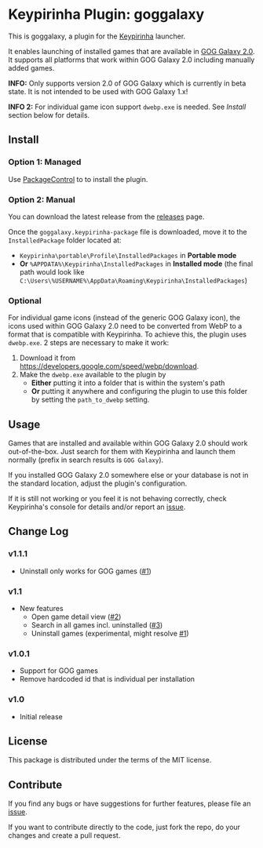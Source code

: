 # Keypirinha Plugin: goggalaxy

This is goggalaxy, a plugin for the [Keypirinha](http://keypirinha.com)
launcher.

It enables launching of installed games that are available in
[GOG Galaxy 2.0](https://www.gogalaxy.com/). It supports all platforms that work
within GOG Galaxy 2.0 including manually added games.

**INFO:** Only supports version 2.0 of GOG Galaxy which is currently in beta
state. It is not intended to be used with GOG Galaxy 1.x!

**INFO 2:** For individual game icon support `dwebp.exe` is needed. See
*Install* section below for details.


## Install

### Option 1: Managed

Use [PackageControl](https://github.com/ueffel/Keypirinha-PackageControl) to
to install the plugin.

### Option 2: Manual

You can download the latest release from the
[releases](https://github.com/Torben2000/keypirinha-goggalaxy/releases) page.

Once the `goggalaxy.keypirinha-package` file is downloaded, move it to the
`InstalledPackage` folder located at:

* `Keypirinha\portable\Profile\InstalledPackages` in **Portable mode**
* **Or** `%APPDATA%\Keypirinha\InstalledPackages` in **Installed mode** (the
  final path would look like
  `C:\Users\%USERNAME%\AppData\Roaming\Keypirinha\InstalledPackages`)

### Optional
For individual game icons (instead of the generic GOG Galaxy icon), the icons
used within GOG Galaxy 2.0 need to be converted from WebP to a format that is
compatible with Keypirinha. To achieve this, the plugin uses `dwebp.exe`.
2 steps are necessary to make it work:

1. Download it from https://developers.google.com/speed/webp/download.
2. Make the `dwebp.exe` available to the plugin by
   * **Either** putting it into a folder that is within the system's path
   * **Or** putting it anywhere and configuring the plugin to use this folder by
   setting the `path_to_dwebp` setting.


## Usage

Games that are installed and available within GOG Galaxy 2.0 should work
out-of-the-box. Just search for them with Keypirinha and launch them normally
(prefix in search results is `GOG Galaxy`).

If you installed GOG Galaxy 2.0 somewhere else or your database is not in the
standard location, adjust the plugin's configuration.

If it is still not working or you feel it is not behaving correctly, check
Keypirinha's console for details and/or report an
[issue](https://github.com/Torben2000/keypirinha-goggalaxy/issues).


## Change Log

### v1.1.1

* Uninstall only works for GOG games ([#1](https://github.com/Torben2000/keypirinha-goggalaxy/issues/1))

### v1.1

* New features
  * Open game detail view ([#2](https://github.com/Torben2000/keypirinha-goggalaxy/issues/2))
  * Search in all games incl. uninstalled ([#3](https://github.com/Torben2000/keypirinha-goggalaxy/issues/3))
  * Uninstall games (experimental, might resolve [#1](https://github.com/Torben2000/keypirinha-goggalaxy/issues/1))

### v1.0.1

* Support for GOG games
* Remove hardcoded id that is individual per installation

### v1.0

* Initial release


## License

This package is distributed under the terms of the MIT license.


## Contribute

If you find any bugs or have suggestions for further features, please file an
[issue](https://github.com/Torben2000/keypirinha-goggalaxy/issues).

If you want to contribute directly to the code, just fork the repo, do your
changes and create a pull request.
